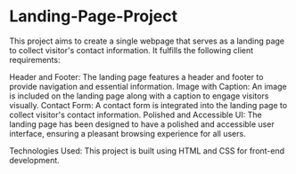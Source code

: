 # Landing-Page-Project

This project aims to create a single webpage that serves as a landing page to collect visitor's contact information. It fulfills the following client requirements:

Header and Footer: The landing page features a header and footer to provide navigation and essential information.
Image with Caption: An image is included on the landing page along with a caption to engage visitors visually.
Contact Form: A contact form is integrated into the landing page to collect visitor's contact information.
Polished and Accessible UI: The landing page has been designed to have a polished and accessible user interface, ensuring a pleasant browsing experience for all users.


Technologies Used:
This project is built using HTML and CSS for front-end development.